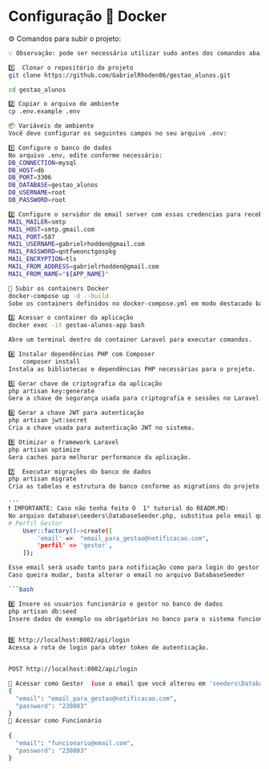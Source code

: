 # Configuração 🐳 Docker

⚙️ Comandos para subir o projeto:
 
```bash
💡 Observação: pode ser necessário utilizar sudo antes dos comandos abaixo para garantir permissões.

1️⃣  Clonar o repositório do projeto
git clone https://github.com/GabrielRhoden86/gestao_alunos.git

cd gestao_alunos

2️⃣ Copiar o arquivo de ambiente
cp .env.example .env

📦 Variáveis de ambiente
Você deve configurar os seguintes campos no seu arquivo .env:

1️⃣ Configure o banco de dados
No arquivo .env, edite conforme necessário:
DB_CONNECTION=mysql
DB_HOST=db
DB_PORT=3306
DB_DATABASE=gestao_alunos
DB_USERNAME=root
DB_PASSWORD=root

2️⃣ Configure o servidor de email server com essas credencias para receber notificação 
MAIL_MAILER=smtp
MAIL_HOST=smtp.gmail.com
MAIL_PORT=587
MAIL_USERNAME=gabrielrhodden@gmail.com
MAIL_PASSWORD=qntfweonctgospkg
MAIL_ENCRYPTION=tls
MAIL_FROM_ADDRESS=gabrielrhodden@gmail.com
MAIL_FROM_NAME="${APP_NAME}"

🐳 Subir os containers Docker
docker-compose up -d --build
Sobe os containers definidos no docker-compose.yml em modo destacado background, com rebuild.

3️⃣ Acessar o container da aplicação
docker exec -it gestao-alunos-app bash

Abre um terminal dentro do container Laravel para executar comandos.

4️⃣ Instalar dependências PHP com Composer
    composer install
Instala as bibliotecas e dependências PHP necessárias para o projeto.

5️⃣ Gerar chave de criptografia da aplicação
php artisan key:generate
Gera a chave de segurança usada para criptografia e sessões no Laravel.

6️⃣ Gerar a chave JWT para autenticação
php artisan jwt:secret
Cria a chave usada para autenticação JWT no sistema.

9️⃣ Otimizar o framework Laravel
php artisan optimize
Gera caches para melhorar performance da aplicação.

7️⃣  Executar migrações do banco de dados
php artisan migrate
Cria as tabelas e estrutura do banco conforme as migrations do projeto.

---
❗ IMPORTANTE: Caso não tenha feito O  1° tutorial do READM.MD:
No arquivo database\seeders\DatabaseSeeder.php, substitua pelo email que irá receber a notificação:
# Perfil Gestor
    User::factory()->create([
        'email' =>  "email_para_gestao@notificacao.com",
        'perfil' => 'gestor',
    ]);

Esse email será usado tanto para notificação como para login do gestor. 
Caso queira mudar, basta alterar o email no arquivo DatabaseSeeder

```bash

8️⃣ Insere os usuarios funcionário e gestor no banco de dados
php artisan db:seed
Insere dados de exemplo ou obrigatórios no banco para o sistema funcionar.


9️⃣ http://localhost:8002/api/login
Acessa a rota de login para obter token de autenticação.


POST http://localhost:8002/api/login

👤 Acessar como Gestor  (use o email que você alterou em 'seeders\DatabaseSeeder.php' )
{
  "email": "email_para_gestao@notificacao.com", 
  "password": "230803"
}
👤 Acessar como Funcionário
 
{
  "email": "funcionario@email.com",
  "password": "230803"
}
